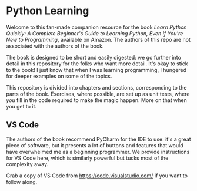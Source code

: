 # Python Learning

Welcome to this fan-made companion resource for the book _Learn Python Quickly: A Complete Beginner's Guide to Learning Python, Even If You're New to Programming_, available on Amazon. The authors of this repo are not associated with the authors of the book.

The book is designed to be short and easily digested: we go further into detail in this repository for the folks who want more detail. It's okay to stick to the book! I just know that when I was learning programming, I hungered for deeper examples on some of the topics.

This repository is divided into chapters and sections, corresponding to the parts of the book. Exercises, where possible, are set up as unit tests, where _you_ fill in the code required to make the magic happen. More on that when you get to it.

## VS Code

The authors of the book recommend PyCharm for the IDE to use: it's a great piece of software, but it presents a lot of buttons and features that would have overwhelmed me as a beginning programmer. We provide instructions for VS Code here, which is similarly powerful but tucks most of the complexity away.

Grab a copy of VS Code from https://code.visualstudio.com/ if you want to follow along.

